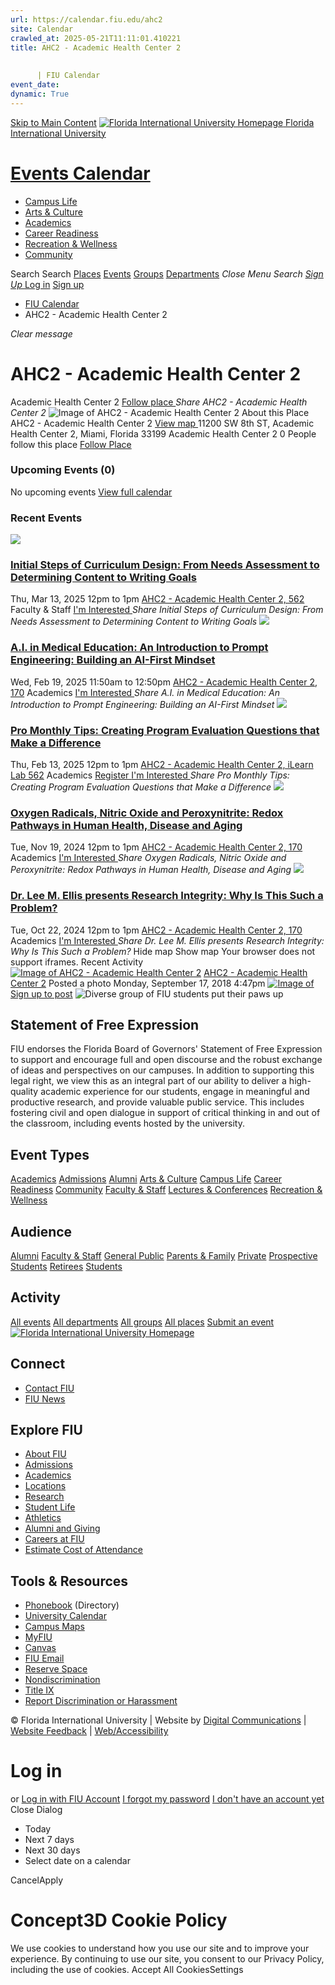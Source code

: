 ```yaml
---
url: https://calendar.fiu.edu/ahc2
site: Calendar
crawled_at: 2025-05-21T11:11:01.410221
title: AHC2 - Academic Health Center 2
    
    
      | FIU Calendar
event_date: 
dynamic: True
---
```


[Skip to Main Content](https://calendar.fiu.edu/ahc2#main-content)
[![Florida International University Homepage](https://digicdn.fiu.edu/core/_assets/images/logo-top.png) Florida International University](https://www.fiu.edu)
# [Events Calendar ](https://calendar.fiu.edu/)
  * [Campus Life](https://calendar.fiu.edu/calendar?event_types%5B%5D=127595)
  * [Arts & Culture](https://calendar.fiu.edu/calendar?event_types%5B%5D=127590)
  * [Academics](https://calendar.fiu.edu/calendar?event_types%5B%5D=127582)
  * [Career Readiness](https://calendar.fiu.edu/calendar?event_types%5B%5D=127584)
  * [Recreation & Wellness](https://calendar.fiu.edu/calendar?event_types%5B%5D=127603)
  * [Community](https://calendar.fiu.edu/calendar?event_types%5B%5D=127601)


Search Search
[Places](https://calendar.fiu.edu/search/places) [Events](https://calendar.fiu.edu/calendar) [Groups](https://calendar.fiu.edu/search/groups) [Departments](https://calendar.fiu.edu/search/departments)
_Close Menu_
_Search_ [ _Sign Up_ ](https://calendar.fiu.edu/signup?school_id=234)
[Log in](https://calendar.fiu.edu/auth/shib_login?previous_url=https%3A%2F%2Fcalendar.fiu.edu%2Fahc2) [Sign up](https://calendar.fiu.edu/signup?school_id=234)
  * [FIU Calendar](https://calendar.fiu.edu/)
  * AHC2 - Academic Health Center 2


_Clear message_
# AHC2 - Academic Health Center 2
Academic Health Center 2
[ Follow place ](https://calendar.fiu.edu/ahc2/add_friend "Add AHC2 - Academic Health Center 2 to My Places")
_Share AHC2 - Academic Health Center 2_
![Image of AHC2 - Academic Health Center 2](https://localist-images.azureedge.net/photos/728802/card/d9c12e9d6e0f4b0147503189c0e5798d294e35d7.jpg)
About this Place
AHC2 - Academic Health Center 2 [View map ](https://calendar.fiu.edu/ahc2#about_map)
11200 SW 8th ST, Academic Health Center 2, Miami, Florida 33199
Academic Health Center 2
0 People follow this place
[ Follow Place ](https://calendar.fiu.edu/ahc2/add_friend "Add to My Places")
### Upcoming Events (0)
No upcoming events
[View full calendar](https://calendar.fiu.edu/ahc2/calendar)
### Recent Events
[ ![](https://localist-images.azureedge.net/photos/49057396738677/card/73a11c8f4b3595cb86289608687d68cb9c955ff9.jpg) ](https://calendar.fiu.edu/event/pro-tips-monthly-initial-steps-of-curriculum-design-from-needs-assessment-to-determining-content-to-writing-goals)
### [Initial Steps of Curriculum Design: From Needs Assessment to Determining Content to Writing Goals](https://calendar.fiu.edu/event/pro-tips-monthly-initial-steps-of-curriculum-design-from-needs-assessment-to-determining-content-to-writing-goals)
Thu, Mar 13, 2025 12pm to 1pm 
[ AHC2 - Academic Health Center 2, 562](https://calendar.fiu.edu/ahc2)
Faculty & Staff
[ I'm Interested ](https://calendar.fiu.edu/event/49037707139405/confirm?instance_id=49037707140430&return=https%3A%2F%2Fcalendar.fiu.edu%2Fahc2)
_Share Initial Steps of Curriculum Design: From Needs Assessment to Determining Content to Writing Goals_
[ ![](https://localist-images.azureedge.net/photos/728802/card/d9c12e9d6e0f4b0147503189c0e5798d294e35d7.jpg) ](https://calendar.fiu.edu/event/ai-in-medical-education-an-introduction-to-prompt-engineering-building-an-ai-first-mindset)
### [A.I. in Medical Education: An Introduction to Prompt Engineering: Building an AI-First Mindset](https://calendar.fiu.edu/event/ai-in-medical-education-an-introduction-to-prompt-engineering-building-an-ai-first-mindset)
Wed, Feb 19, 2025 11:50am to 12:50pm 
[ AHC2 - Academic Health Center 2, 170](https://calendar.fiu.edu/ahc2)
Academics
[ I'm Interested ](https://calendar.fiu.edu/event/48896405205941/confirm?instance_id=48896469208517&return=https%3A%2F%2Fcalendar.fiu.edu%2Fahc2)
_Share A.I. in Medical Education: An Introduction to Prompt Engineering: Building an AI-First Mindset_
[ ![](https://localist-images.azureedge.net/photos/48800409697451/card/77ff2aeb8a834bb2364d1b1ce5be4356b5096d25.jpg) ](https://calendar.fiu.edu/event/pro-monthly-tips-creating-program-evaluation-questions-that-make-a-difference-2359)
### [Pro Monthly Tips: Creating Program Evaluation Questions that Make a Difference](https://calendar.fiu.edu/event/pro-monthly-tips-creating-program-evaluation-questions-that-make-a-difference-2359)
Thu, Feb 13, 2025 12pm to 1pm 
[ AHC2 - Academic Health Center 2, iLearn Lab 562](https://calendar.fiu.edu/ahc2)
Academics
[ Register ](https://go.fiu.edu/protipsmonthlythurs) [ I'm Interested ](https://calendar.fiu.edu/event/48833699521312/confirm?instance_id=48833699522337&return=https%3A%2F%2Fcalendar.fiu.edu%2Fahc2)
_Share Pro Monthly Tips: Creating Program Evaluation Questions that Make a Difference_
[ ![](https://localist-images.azureedge.net/photos/47906270534247/card/f814902b31cd02cd39cb3a3cc40a10f7c5f8534d.jpg) ](https://calendar.fiu.edu/event/dr-herbert-and-nicole-wertheim-leadership-in-healthcare-and-medicine-lecture-series-rafael-radi-md-phd)
### [Oxygen Radicals, Nitric Oxide and Peroxynitrite: Redox Pathways in Human Health, Disease and Aging](https://calendar.fiu.edu/event/dr-herbert-and-nicole-wertheim-leadership-in-healthcare-and-medicine-lecture-series-rafael-radi-md-phd)
Tue, Nov 19, 2024 12pm to 1pm 
[ AHC2 - Academic Health Center 2, 170](https://calendar.fiu.edu/ahc2)
Academics
[ I'm Interested ](https://calendar.fiu.edu/event/47906270474848/confirm?instance_id=47906270475873&return=https%3A%2F%2Fcalendar.fiu.edu%2Fahc2)
_Share Oxygen Radicals, Nitric Oxide and Peroxynitrite: Redox Pathways in Human Health, Disease and Aging_
[ ![](https://localist-images.azureedge.net/photos/47728065242654/card/75766fa5138094e52b62c6f60621fce4387a7222.jpg) ](https://calendar.fiu.edu/event/dr-herbert-and-nicole-wertheim-leadership-in-healthcare-and-medicine-lecture-series-lee-m-ellis-md)
### [Dr. Lee M. Ellis presents Research Integrity: Why Is This Such a Problem?](https://calendar.fiu.edu/event/dr-herbert-and-nicole-wertheim-leadership-in-healthcare-and-medicine-lecture-series-lee-m-ellis-md)
Tue, Oct 22, 2024 12pm to 1pm 
[ AHC2 - Academic Health Center 2, 170](https://calendar.fiu.edu/ahc2)
Academics
[ I'm Interested ](https://calendar.fiu.edu/event/47719752503462/confirm?instance_id=47719752504487&return=https%3A%2F%2Fcalendar.fiu.edu%2Fahc2)
_Share Dr. Lee M. Ellis presents Research Integrity: Why Is This Such a Problem?_
Hide map Show map
Your browser does not support iframes.
Recent Activity
[![Image of AHC2 - Academic Health Center 2](https://localist-images.azureedge.net/photos/728802/medium/d9c12e9d6e0f4b0147503189c0e5798d294e35d7.jpg)](https://calendar.fiu.edu/ahc2)
[AHC2 - Academic Health Center 2](https://calendar.fiu.edu/ahc2)
Posted a photo 
Monday, September 17, 2018 4:47pm
[![Image of ](https://localist-images.azureedge.net/photos/728802/medium/d9c12e9d6e0f4b0147503189c0e5798d294e35d7.jpg)](https://calendar.fiu.edu/ahc2/photo/728802)
[Sign up to post](https://calendar.fiu.edu/auth/shib_login?previous_url=https%3A%2F%2Fcalendar.fiu.edu%2Fahc2)
![Diverse group of FIU students put their paws up](https://www.fiu.edu/_assets/images/thumbnail-students-paw.jpg)
## Statement of Free Expression
FIU endorses the Florida Board of Governors' Statement of Free Expression to support and encourage full and open discourse and the robust exchange of ideas and perspectives on our campuses. In addition to supporting this legal right, we view this as an integral part of our ability to deliver a high-quality academic experience for our students, engage in meaningful and productive research, and provide valuable public service. This includes fostering civil and open dialogue in support of critical thinking in and out of the classroom, including events hosted by the university.
## Event Types
[Academics](https://calendar.fiu.edu/calendar?event_types%5B%5D=127582)
[Admissions](https://calendar.fiu.edu/calendar?event_types%5B%5D=127583)
[Alumni](https://calendar.fiu.edu/calendar?event_types%5B%5D=127589)
[Arts & Culture](https://calendar.fiu.edu/calendar?event_types%5B%5D=127590)
[Campus Life](https://calendar.fiu.edu/calendar?event_types%5B%5D=127595)
[Career Readiness](https://calendar.fiu.edu/calendar?event_types%5B%5D=127584)
[Community](https://calendar.fiu.edu/calendar?event_types%5B%5D=127601)
[Faculty & Staff](https://calendar.fiu.edu/calendar?event_types%5B%5D=127602)
[Lectures & Conferences](https://calendar.fiu.edu/calendar?event_types%5B%5D=127587)
[Recreation & Wellness](https://calendar.fiu.edu/calendar?event_types%5B%5D=127603)
## Audience
[Alumni](https://calendar.fiu.edu/calendar?event_types%5B%5D=121721)
[Faculty & Staff](https://calendar.fiu.edu/calendar?event_types%5B%5D=121720)
[General Public](https://calendar.fiu.edu/calendar?event_types%5B%5D=121722)
[Parents & Family](https://calendar.fiu.edu/calendar?event_types%5B%5D=36918157286658)
[Private](https://calendar.fiu.edu/calendar?event_types%5B%5D=129753)
[Prospective Students](https://calendar.fiu.edu/calendar?event_types%5B%5D=121723)
[Retirees](https://calendar.fiu.edu/calendar?event_types%5B%5D=37290279036119)
[Students](https://calendar.fiu.edu/calendar?event_types%5B%5D=121719)
## Activity
[All events](https://calendar.fiu.edu/ahc2/calendar)
[All departments](https://calendar.fiu.edu/search/departments)
[All groups](https://calendar.fiu.edu/browse/groups)
[All places](https://calendar.fiu.edu/browse/places)
[Submit an event](https://calendar.fiu.edu/admin/events/new/basic-information)
[ ![Florida International University Homepage](https://digicdn.fiu.edu/core/_assets/images/footer-logo.svg) ](https://www.fiu.edu/)
## Connect
  * [Contact FIU](https://www.fiu.edu/about/contact-us/index.html)
  * [FIU News](https://news.fiu.edu/)


## Explore FIU
  * [About FIU](https://www.fiu.edu/about/index.html)
  * [Admissions](https://www.fiu.edu/admissions/index.html)
  * [Academics](https://www.fiu.edu/academics/index.html)
  * [Locations](https://www.fiu.edu/locations/index.html)
  * [Research](https://www.fiu.edu/research/index.html)
  * [Student Life](https://www.fiu.edu/student-life/index.html)
  * [Athletics](https://www.fiu.edu/athletics/index.html)
  * [Alumni and Giving](https://www.fiu.edu/alumni-and-giving/index.html)
  * [Careers at FIU](https://hr.fiu.edu/careers/)
  * [Estimate Cost of Attendance](https://onestop.fiu.edu/finances/estimate-your-costs/)


## Tools & Resources
  * [Phonebook](https://phonebook.fiu.edu) (Directory)
  * [University Calendar](https://calendar.fiu.edu/)
  * [Campus Maps](https://campusmaps.fiu.edu/)
  * [MyFIU](https://my.fiu.edu/)
  * [Canvas](https://canvas.fiu.edu)
  * [FIU Email](http://mail.fiu.edu/)
  * [Reserve Space](https://reservespace.fiu.edu/make-reservation/)
  * [Nondiscrimination](https://ace.fiu.edu/civil-rights-and-accessibility/harassment-and-discrimination/)
  * [Title IX](https://ace.fiu.edu/title-ix/)
  * [Report Discrimination or Harassment](https://report.fiu.edu/)


© Florida International University  | Website by [Digital Communications](https://stratcomm.fiu.edu/digital-print/websites/) | [Website Feedback](https://webforms.fiu.edu/view.php?id=370774&element_5=https://calendar.fiu.edu/https://calendar.fiu.edu/) | [Web/Accessibility](https://accessibility.fiu.edu/)
# Log in
or
[Log in with FIU Account](https://calendar.fiu.edu/auth/shib_login?previous_url=https%3A%2F%2Fcalendar.fiu.edu%2Fahc2)
[I forgot my password](https://calendar.fiu.edu/auth/forgot) [I don't have an account yet](https://calendar.fiu.edu/signup?school_id=234)
Close Dialog
  * Today
  * Next 7 days
  * Next 30 days
  * Select date on a calendar


CancelApply
# Concept3D Cookie Policy
We use cookies to understand how you use our site and to improve your experience. By continuing to use our site, you consent to our Privacy Policy, including the use of cookies. 
Accept All CookiesSettings
